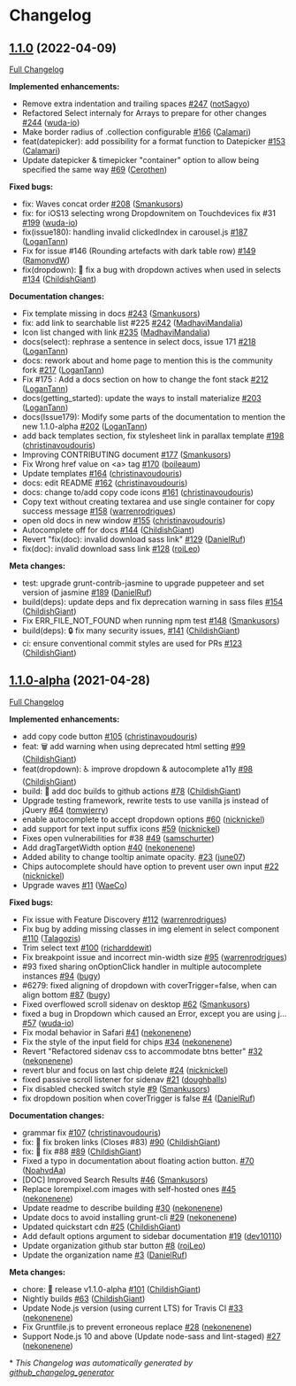 # Changelog

## [1.1.0](https://github.com/materializecss/materialize/tree/1.1.0) (2022-04-09)

[Full Changelog](https://github.com/materializecss/materialize/compare/1.1.0-alpha...1.1.0)

**Implemented enhancements:**

- Remove extra indentation and trailing spaces [\#247](https://github.com/materializecss/materialize/pull/247) ([notSagyo](https://github.com/notSagyo))
- Refactored Select internaly for Arrays to prepare for other changes [\#244](https://github.com/materializecss/materialize/pull/244) ([wuda-io](https://github.com/wuda-io))
- Make border radius of .collection configurable [\#166](https://github.com/materializecss/materialize/pull/166) ([Calamari](https://github.com/Calamari))
- feat\(datepicker\): add possibility for a format function to Datepicker [\#153](https://github.com/materializecss/materialize/pull/153) ([Calamari](https://github.com/Calamari))
- Update datepicker & timepicker "container" option to allow being specified the same way [\#69](https://github.com/materializecss/materialize/pull/69) ([Cerothen](https://github.com/Cerothen))

**Fixed bugs:**

- fix: Waves concat order [\#208](https://github.com/materializecss/materialize/pull/208) ([Smankusors](https://github.com/Smankusors))
- fix: for iOS13 selecting wrong Dropdownitem on Touchdevices fix \#31 [\#199](https://github.com/materializecss/materialize/pull/199) ([wuda-io](https://github.com/wuda-io))
- fix\(issue180\): handling invalid clickedIndex in carousel.js [\#187](https://github.com/materializecss/materialize/pull/187) ([LoganTann](https://github.com/LoganTann))
- Fix for issue \#146 \(Rounding artefacts with dark table row\) [\#149](https://github.com/materializecss/materialize/pull/149) ([RamonvdW](https://github.com/RamonvdW))
- fix\(dropdown\): 🐛 fix a bug with dropdown actives when used in selects [\#134](https://github.com/materializecss/materialize/pull/134) ([ChildishGiant](https://github.com/ChildishGiant))

**Documentation changes:**

- Fix template missing in docs [\#243](https://github.com/materializecss/materialize/pull/243) ([Smankusors](https://github.com/Smankusors))
- fix: add link to searchable list \#225 [\#242](https://github.com/materializecss/materialize/pull/242) ([MadhaviMandalia](https://github.com/MadhaviMandalia))
- Icon list changed with link [\#235](https://github.com/materializecss/materialize/pull/235) ([MadhaviMandalia](https://github.com/MadhaviMandalia))
- docs\(select\): rephrase a sentence in select docs, issue 171 [\#218](https://github.com/materializecss/materialize/pull/218) ([LoganTann](https://github.com/LoganTann))
- docs: rework about and home page to mention this is the community fork [\#217](https://github.com/materializecss/materialize/pull/217) ([LoganTann](https://github.com/LoganTann))
- Fix \#175 : Add a docs section on how to change the font stack [\#212](https://github.com/materializecss/materialize/pull/212) ([LoganTann](https://github.com/LoganTann))
- docs\(getting\_started\): update the ways to install materialize [\#203](https://github.com/materializecss/materialize/pull/203) ([LoganTann](https://github.com/LoganTann))
-  docs\(Issue179\): Modify some parts of the documentation to mention the new 1.1.0-alpha [\#202](https://github.com/materializecss/materialize/pull/202) ([LoganTann](https://github.com/LoganTann))
- add back templates section, fix stylesheet link in parallax template [\#198](https://github.com/materializecss/materialize/pull/198) ([christinavoudouris](https://github.com/christinavoudouris))
- Improving CONTRIBUTING document [\#177](https://github.com/materializecss/materialize/pull/177) ([Smankusors](https://github.com/Smankusors))
- Fix Wrong href value on \<a\> tag [\#170](https://github.com/materializecss/materialize/pull/170) ([boileaum](https://github.com/boileaum))
- Update templates [\#164](https://github.com/materializecss/materialize/pull/164) ([christinavoudouris](https://github.com/christinavoudouris))
- docs: edit README [\#162](https://github.com/materializecss/materialize/pull/162) ([christinavoudouris](https://github.com/christinavoudouris))
- docs: change to/add copy code icons [\#161](https://github.com/materializecss/materialize/pull/161) ([christinavoudouris](https://github.com/christinavoudouris))
- Copy text without creating textarea and use single container for copy success message [\#158](https://github.com/materializecss/materialize/pull/158) ([warrenrodrigues](https://github.com/warrenrodrigues))
- open old docs in new window [\#155](https://github.com/materializecss/materialize/pull/155) ([christinavoudouris](https://github.com/christinavoudouris))
- Autocomplete off for docs [\#144](https://github.com/materializecss/materialize/pull/144) ([ChildishGiant](https://github.com/ChildishGiant))
- Revert "fix\(doc\): invalid download sass link" [\#129](https://github.com/materializecss/materialize/pull/129) ([DanielRuf](https://github.com/DanielRuf))
- fix\(doc\): invalid download sass link [\#128](https://github.com/materializecss/materialize/pull/128) ([roiLeo](https://github.com/roiLeo))

**Meta changes:**

- test: upgrade grunt-contrib-jasmine to upgrade puppeteer and set version of jasmine [\#189](https://github.com/materializecss/materialize/pull/189) ([DanielRuf](https://github.com/DanielRuf))
- build\(deps\): update deps and fix deprecation warning in sass files [\#154](https://github.com/materializecss/materialize/pull/154) ([ChildishGiant](https://github.com/ChildishGiant))
- Fix ERR\_FILE\_NOT\_FOUND when running npm test [\#148](https://github.com/materializecss/materialize/pull/148) ([Smankusors](https://github.com/Smankusors))
- build\(deps\): :lock: fix many security issues, [\#141](https://github.com/materializecss/materialize/pull/141) ([ChildishGiant](https://github.com/ChildishGiant))
- ci: ensure conventional commit styles are used for PRs [\#123](https://github.com/materializecss/materialize/pull/123) ([ChildishGiant](https://github.com/ChildishGiant))

## [1.1.0-alpha](https://github.com/materializecss/materialize/tree/1.1.0-alpha) (2021-04-28)

[Full Changelog](https://github.com/materializecss/materialize/compare/1.0.0...1.1.0-alpha)

**Implemented enhancements:**

- add copy code button [\#105](https://github.com/materializecss/materialize/pull/105) ([christinavoudouris](https://github.com/christinavoudouris))
- feat: :wastebasket: add warning when using deprecated html setting [\#99](https://github.com/materializecss/materialize/pull/99) ([ChildishGiant](https://github.com/ChildishGiant))
- feat\(dropdown\): ♿ improve dropdown & autocomplete a11y [\#98](https://github.com/materializecss/materialize/pull/98) ([ChildishGiant](https://github.com/ChildishGiant))
- build: 👷 add doc builds to github actions [\#78](https://github.com/materializecss/materialize/pull/78) ([ChildishGiant](https://github.com/ChildishGiant))
- Upgrade testing framework, rewrite tests to use vanilla js instead of jQuery [\#64](https://github.com/materializecss/materialize/pull/64) ([tomwjerry](https://github.com/tomwjerry))
- enable autocomplete to accept dropdown options [\#60](https://github.com/materializecss/materialize/pull/60) ([nicknickel](https://github.com/nicknickel))
- add support for text input suffix icons [\#59](https://github.com/materializecss/materialize/pull/59) ([nicknickel](https://github.com/nicknickel))
- Fixes open vulnerabilities for \#38 [\#49](https://github.com/materializecss/materialize/pull/49) ([samschurter](https://github.com/samschurter))
- Add dragTargetWidth option [\#40](https://github.com/materializecss/materialize/pull/40) ([nekonenene](https://github.com/nekonenene))
- Added ability to change tooltip animate opacity. [\#23](https://github.com/materializecss/materialize/pull/23) ([june07](https://github.com/june07))
- Chips autocomplete should have option to prevent user own input [\#22](https://github.com/materializecss/materialize/pull/22) ([nicknickel](https://github.com/nicknickel))
- Upgrade waves [\#11](https://github.com/materializecss/materialize/pull/11) ([WaeCo](https://github.com/WaeCo))

**Fixed bugs:**

- Fix issue with Feature Discovery [\#112](https://github.com/materializecss/materialize/pull/112) ([warrenrodrigues](https://github.com/warrenrodrigues))
- Fix bug by adding missing classes in img element in select component [\#110](https://github.com/materializecss/materialize/pull/110) ([Talagozis](https://github.com/Talagozis))
- Trim select text [\#100](https://github.com/materializecss/materialize/pull/100) ([richarddewit](https://github.com/richarddewit))
- Fix breakpoint issue and incorrect min-width size [\#95](https://github.com/materializecss/materialize/pull/95) ([warrenrodrigues](https://github.com/warrenrodrigues))
- \#93 fixed sharing onOptionClick handler in multiple autocomplete instances [\#94](https://github.com/materializecss/materialize/pull/94) ([bugy](https://github.com/bugy))
- \#6279: fixed aligning of dropdown with coverTrigger=false, when can align bottom [\#87](https://github.com/materializecss/materialize/pull/87) ([bugy](https://github.com/bugy))
- Fixed overflowed scroll sidenav on desktop [\#62](https://github.com/materializecss/materialize/pull/62) ([Smankusors](https://github.com/Smankusors))
- fixed a bug in Dropdown which caused an Error, except you are using j… [\#57](https://github.com/materializecss/materialize/pull/57) ([wuda-io](https://github.com/wuda-io))
- Fix modal behavior in Safari [\#41](https://github.com/materializecss/materialize/pull/41) ([nekonenene](https://github.com/nekonenene))
- Fix the style of the input field for chips [\#34](https://github.com/materializecss/materialize/pull/34) ([nekonenene](https://github.com/nekonenene))
- Revert "Refactored sidenav css to accommodate btns better" [\#32](https://github.com/materializecss/materialize/pull/32) ([nekonenene](https://github.com/nekonenene))
- revert blur and focus on last chip delete [\#24](https://github.com/materializecss/materialize/pull/24) ([nicknickel](https://github.com/nicknickel))
- fixed passive scroll listener for sidenav [\#21](https://github.com/materializecss/materialize/pull/21) ([doughballs](https://github.com/doughballs))
- Fix disabled checked switch style [\#9](https://github.com/materializecss/materialize/pull/9) ([Smankusors](https://github.com/Smankusors))
- fix dropdown position when coverTrigger is false [\#4](https://github.com/materializecss/materialize/pull/4) ([DanielRuf](https://github.com/DanielRuf))

**Documentation changes:**

- grammar fix [\#107](https://github.com/materializecss/materialize/pull/107) ([christinavoudouris](https://github.com/christinavoudouris))
- fix: 🔨 fix broken links \(Closes \#83\) [\#90](https://github.com/materializecss/materialize/pull/90) ([ChildishGiant](https://github.com/ChildishGiant))
- fix: :hammer: fix \#88 [\#89](https://github.com/materializecss/materialize/pull/89) ([ChildishGiant](https://github.com/ChildishGiant))
- Fixed a typo in documentation about floating action button. [\#70](https://github.com/materializecss/materialize/pull/70) ([NoahvdAa](https://github.com/NoahvdAa))
- \[DOC\] Improved Search Results [\#46](https://github.com/materializecss/materialize/pull/46) ([Smankusors](https://github.com/Smankusors))
- Replace lorempixel.com images with self-hosted ones [\#45](https://github.com/materializecss/materialize/pull/45) ([nekonenene](https://github.com/nekonenene))
- Update readme to describe building [\#30](https://github.com/materializecss/materialize/pull/30) ([nekonenene](https://github.com/nekonenene))
- Update docs to avoid installing grunt-cli [\#29](https://github.com/materializecss/materialize/pull/29) ([nekonenene](https://github.com/nekonenene))
- Updated quickstart cdn [\#25](https://github.com/materializecss/materialize/pull/25) ([ChildishGiant](https://github.com/ChildishGiant))
- Add default options argument to sidebar documentation [\#19](https://github.com/materializecss/materialize/pull/19) ([dev10110](https://github.com/dev10110))
- Update organization github star button [\#8](https://github.com/materializecss/materialize/pull/8) ([roiLeo](https://github.com/roiLeo))
- Update the organization name [\#3](https://github.com/materializecss/materialize/pull/3) ([DanielRuf](https://github.com/DanielRuf))

**Meta changes:**

- chore: 🔖 release v1.1.0-alpha [\#101](https://github.com/materializecss/materialize/pull/101) ([ChildishGiant](https://github.com/ChildishGiant))
- Nightly builds [\#63](https://github.com/materializecss/materialize/pull/63) ([ChildishGiant](https://github.com/ChildishGiant))
- Update Node.js version \(using current LTS\) for Travis CI [\#33](https://github.com/materializecss/materialize/pull/33) ([nekonenene](https://github.com/nekonenene))
- Fix Gruntfile.js to prevent erroneous replace [\#28](https://github.com/materializecss/materialize/pull/28) ([nekonenene](https://github.com/nekonenene))
- Support Node.js 10 and above \(Update node-sass and lint-staged\) [\#27](https://github.com/materializecss/materialize/pull/27) ([nekonenene](https://github.com/nekonenene))

\* *This Changelog was automatically generated by [github_changelog_generator](https://github.com/github-changelog-generator/github-changelog-generator)*
